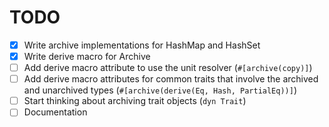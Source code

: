 # TODO

- [x] Write archive implementations for HashMap and HashSet
- [x] Write derive macro for Archive
- [ ] Add derive macro attribute to use the unit resolver (`#[archive(copy)]`)
- [ ] Add derive macro attributes for common traits that involve the archived and unarchived types (`#[archive(derive(Eq, Hash, PartialEq))]`) 
- [ ] Start thinking about archiving trait objects (`dyn Trait`)
- [ ] Documentation